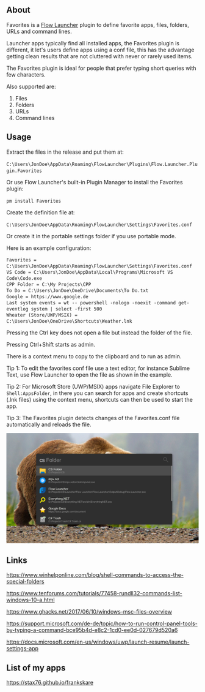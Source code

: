 ﻿
## About

Favorites is a [Flow Launcher](https://flow-launcher.github.io/#/)
plugin to define favorite apps, files, folders, URLs and command lines.

Launcher apps typically find all installed apps, the Favorites plugin
is different, it let's users define apps using a conf file, this has
the advantage getting clean results that are not cluttered with never
or rarely used items.

The Favorites plugin is ideal for people that prefer typing short
queries with few characters.

Also supported are:

1. Files
2. Folders
3. URLs
4. Command lines

## Usage

Extract the files in the release and put them at:

`C:\Users\JonDoe\AppData\Roaming\FlowLauncher\Plugins\Flow.Launcher.Plugin.Favorites`

Or use Flow Launcher's built-in Plugin Manager to install the Favorites plugin:

`pm install Favorites`

Create the definition file at:

`C:\Users\JonDoe\AppData\Roaming\FlowLauncher\Settings\Favorites.conf`

Or create it in the portable settings folder if you use portable mode.

Here is an example configuration:

```
Favorites = C:\Users\JonDoe\AppData\Roaming\FlowLauncher\Settings\Favorites.conf
VS Code = C:\Users\JonDoe\AppData\Local\Programs\Microsoft VS Code\Code.exe
CPP Folder = C:\My Projects\CPP
To Do = C:\Users\JonDoe\OneDrive\Documents\To Do.txt
Google = https://www.google.de
Last system events = wt -- powershell -nologo -noexit -command get-eventlog system | select -first 500
Wheater (Store/UWP/MSIX) = C:\Users\JonDoe\OneDrive\Shortcuts\Weather.lnk
```

Pressing the Ctrl key does not open a file but instead the folder of the file.

Pressing Ctrl+Shift starts as admin.

There is a context menu to copy to the clipboard and to run as admin.

Tip 1: To edit the favorites conf file use a text editor, for instance Sublime Text,
use Flow Launcher to open the file as shown in the example.

Tip 2: For Microsoft Store (UWP/MSIX) apps navigate File Explorer to
`Shell:AppsFolder`, in there you can search for apps and create
shortcuts (.lnk files) using the context menu, shortcuts can then
be used to start the app.

Tip 3: The Favorites plugin detects changes of the Favorites.conf file
automatically and reloads the file.

![Screenshot](Screenshot.jpg)

## Links

https://www.winhelponline.com/blog/shell-commands-to-access-the-special-folders

https://www.tenforums.com/tutorials/77458-rundll32-commands-list-windows-10-a.html

https://www.ghacks.net/2017/06/10/windows-msc-files-overview

https://support.microsoft.com/de-de/topic/how-to-run-control-panel-tools-by-typing-a-command-bce95b4d-e8c2-1cd0-ee0d-027679d520a6

https://docs.microsoft.com/en-us/windows/uwp/launch-resume/launch-settings-app

## List of my apps

https://stax76.github.io/frankskare
